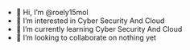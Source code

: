 - 👋 Hi, I’m @roely15mol
- 👀 I’m interested in Cyber Security And Cloud
- 🌱 I’m currently learning Cyber Security And Cloud
- 💞️ I’m looking to collaborate on nothing yet

<!---
roely15mol/roely15mol is a ✨ special ✨ repository because its `README.md` (this file) appears on your GitHub profile.
You can click the Preview link to take a look at your changes.
--->

